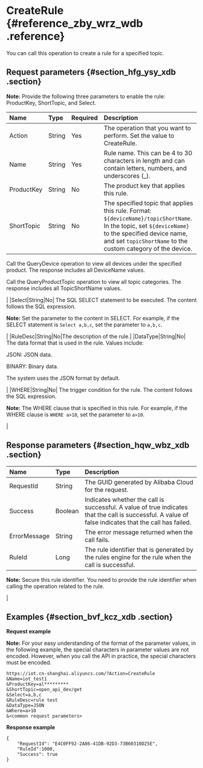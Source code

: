 # CreateRule {#reference_zby_wrz_wdb .reference}

You can call this operation to create a rule for a specified topic.

## Request parameters {#section_hfg_ysy_xdb .section}

**Note:** Provide the following three parameters to enable the rule: ProductKey, ShortTopic, and Select.

|Name|Type|Required|Description|
|:---|:---|:-------|:----------|
|Action|String|Yes|The operation that you want to perform. Set the value to CreateRule.|
|Name |String|Yes|Rule name. This can be 4 to 30 characters in length and can contain letters, numbers, and underscores \(\_\).|
|ProductKey|String|No|The product key that applies this rule.|
|ShortTopic|String|No| The specified topic that applies this rule. Format: `${deviceName}/topicShortName`. In the topic, set `${deviceName}` to the specified device name, and set `topicShortName` to the custom category of the device.

 Call the QueryDevice operation to view all devices under the specified product. The response includes all DeviceName values.

 Call the QueryProductTopic operation to view all topic categories. The response includes all TopicShortName values.

 |
|Select|String|No| The SQL SELECT statement to be executed. The content follows the SQL expression.

 **Note:** Set the parameter to the content in SELECT. For example, if the SELECT statement is `Select a,b,c`, set the parameter to `a,b,c`.

 |
|RuleDesc|String|No|The description of the rule.|
|DataType|String|No| The data format that is used in the rule. Values include:

 JSON: JSON data.

 BINARY: Binary data.

 The system uses the JSON format by default.

 |
|WHERE|String|No| The trigger condition for the rule. The content follows the SQL expression.

 **Note:** The WHERE clause that is specified in this rule. For example, if the WHERE clause is `WHERE a>10`, set the parameter to `a>10`.

 |

## Response parameters {#section_hqw_wbz_xdb .section}

|Name|Type|Description|
|:---|:---|:----------|
|RequestId|String|The GUID generated by Alibaba Cloud for the request.|
|Success|Boolean|Indicates whether the call is successful. A value of true indicates that the call is successful. A value of false indicates that the call has failed.|
|ErrorMessage|String|The error message returned when the call fails.|
|RuleId|Long| The rule identifier that is generated by the rules engine for the rule when the call is successful.

 **Note:** Secure this rule identifier. You need to provide the rule identifier when calling the operation related to the rule.

 |

## Examples {#section_bvf_kcz_xdb .section}

**Request example**

**Note:** For your easy understanding of the format of the parameter values, in the following example, the special characters in parameter values are not encoded. However, when you call the API in practice, the special characters must be encoded.

```
https://iot.cn-shanghai.aliyuncs.com/?Action=CreateRule
&Name=iot_test1
&ProductKey=al*********
&ShortTopic=open_api_dev/get
&Select=a,b,c
&RuleDesc=rule test
&DataType=JSON
&Where=a>10
&<common request parameters>
```

**Response example**

```
{
    "RequestId": "E4C0FF92-2A86-41DB-92D3-73B60310D25E",
    "RuleId":1000,
    "Success": true
}
```

